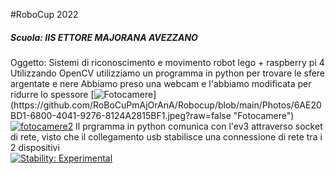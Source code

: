 #RoboCup 2022
##### Scuola: IIS ETTORE MAJORANA AVEZZANO
Oggetto: Sistemi di riconoscimento e movimento robot lego + raspberry
pi 4
Utilizzando OpenCV utilizziamo un programma in python per trovare le
sfere argentate e nere
Abbiamo preso una webcam e l'abbiamo modificata per ridurre lo
spessore
[![Fotocamere](https://github.com/RoBoCuPmAjOrAnA/Robocup/blob/main/Photos/6AE20BD1-6800-4041-9276-8124A2815BF1.jpeg?raw=false"Fotocamere")](https://github.com/RoBoCuPmAjOrAnA/Robocup/blob/main/Photos/6AE20BD1-6800-4041-9276-8124A2815BF1.jpeg?raw=false "Fotocamere")
[![fotocamere2](https://github.com/RoBoCuPmAjOrAnA/Robocup/blob/main/Photos/82035A88-8244-4DCE-8682-35FDBBC40E24.jpeg?raw=true)](https://github.com/RoBoCuPmAjOrAnA/Robocup/blob/main/Photos/82035A88-8244-4DCE-8682-35FDBBC40E24.jpeg?raw=true)
Il prgramma in python comunica con l'ev3 attraverso socket di rete, visto
che il collegamento usb stabilisce una connessione di rete tra i 2
dispositivi <br>
[![Stability: Experimental](https://masterminds.github.io/stability/experimental.svg)](https://masterminds.github.io/stability/experimental.html)


